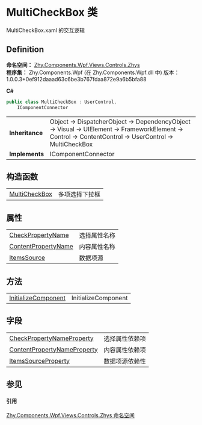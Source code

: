 # MultiCheckBox 类


MultiCheckBox.xaml 的交互逻辑



## Definition
**命名空间：** <a href="N_Zhy_Components_Wpf_Views_Controls_Zhys.md">Zhy.Components.Wpf.Views.Controls.Zhys</a>  
**程序集：** Zhy.Components.Wpf (在 Zhy.Components.Wpf.dll 中) 版本：1.0.0.3+0ef912daaad63c6be3b767fdaa872e9a6b5bfa88

**C#**
``` C#
public class MultiCheckBox : UserControl, 
	IComponentConnector
```

<table><tr><td><strong>Inheritance</strong></td><td>Object  →  DispatcherObject  →  DependencyObject  →  Visual  →  UIElement  →  FrameworkElement  →  Control  →  ContentControl  →  UserControl  →  MultiCheckBox</td></tr>
<tr><td><strong>Implements</strong></td><td>IComponentConnector</td></tr>
</table>



## 构造函数
<table>
<tr>
<td><a href="M_Zhy_Components_Wpf_Views_Controls_Zhys_MultiCheckBox__ctor.md">MultiCheckBox</a></td>
<td>多项选择下拉框</td></tr>
</table>

## 属性
<table>
<tr>
<td><a href="P_Zhy_Components_Wpf_Views_Controls_Zhys_MultiCheckBox_CheckPropertyName.md">CheckPropertyName</a></td>
<td>选择属性名称</td></tr>
<tr>
<td><a href="P_Zhy_Components_Wpf_Views_Controls_Zhys_MultiCheckBox_ContentPropertyName.md">ContentPropertyName</a></td>
<td>内容属性名称</td></tr>
<tr>
<td><a href="P_Zhy_Components_Wpf_Views_Controls_Zhys_MultiCheckBox_ItemsSource.md">ItemsSource</a></td>
<td>数据项源</td></tr>
</table>

## 方法
<table>
<tr>
<td><a href="M_Zhy_Components_Wpf_Views_Controls_Zhys_MultiCheckBox_InitializeComponent.md">InitializeComponent</a></td>
<td>InitializeComponent</td></tr>
</table>

## 字段
<table>
<tr>
<td><a href="F_Zhy_Components_Wpf_Views_Controls_Zhys_MultiCheckBox_CheckPropertyNameProperty.md">CheckPropertyNameProperty</a></td>
<td>选择属性依赖项</td></tr>
<tr>
<td><a href="F_Zhy_Components_Wpf_Views_Controls_Zhys_MultiCheckBox_ContentPropertyNameProperty.md">ContentPropertyNameProperty</a></td>
<td>内容属性依赖项</td></tr>
<tr>
<td><a href="F_Zhy_Components_Wpf_Views_Controls_Zhys_MultiCheckBox_ItemsSourceProperty.md">ItemsSourceProperty</a></td>
<td>数据项源依赖性</td></tr>
</table>

## 参见


#### 引用
<a href="N_Zhy_Components_Wpf_Views_Controls_Zhys.md">Zhy.Components.Wpf.Views.Controls.Zhys 命名空间</a>  
